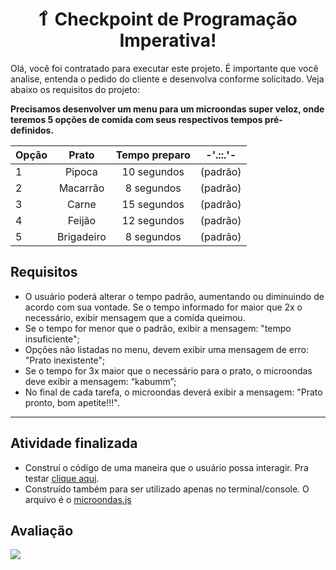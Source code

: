 <h1 align="center">1 ͦ Checkpoint de Programação Imperativa!</h1>


<p>Olá, você foi contratado para executar este projeto. É importante que você analise, entenda o pedido do cliente e desenvolva conforme solicitado. Veja abaixo os requisitos do projeto:
</p>

<b> Precisamos desenvolver um menu para um microondas super veloz, onde teremos 5 opções de comida com seus respectivos tempos pré-definidos. </b>


Opção | Prato  | Tempo preparo| -'.::.'-
----- |:-------:|:-------------:|:---------:
1 | Pipoca | 10 segundos | (padrão)
2 | Macarrão| 8 segundos | (padrão)
3 | Carne | 15 segundos | (padrão)
4 | Feijão | 12 segundos | (padrão)
5| Brigadeiro | 8 segundos | (padrão)

<h2>Requisitos</h2>

- O usuário poderá alterar o tempo padrão, aumentando ou diminuindo de acordo com sua vontade. Se o tempo informado for maior que 2x o necessário, exibir mensagem que a comida queimou.
- Se o tempo for menor que o padrão, exibir a mensagem: "tempo insuficiente"; 
- Opções não listadas no menu, devem exibir uma mensagem de erro: "Prato inexistente";
- Se o tempo for 3x maior que o necessário para o prato, o microondas deve exibir a mensagem: “kabumm”;
- No final de cada tarefa, o microondas deverá exibir a mensagem: "Prato pronto, bom apetite!!!".

---

<h2>Atividade finalizada</h2>

- Construí o código de uma maneira que o usuário possa interagir. Pra testar <a href="https://checkpoint1-microondas.netlify.app/">clique aqui</a>.
- Construído também para ser utilizado apenas no terminal/console. O arquivo é o <a href="./microondas.js"> microondas.js </a>



<h2> Avaliação </h2>
<img src="https://user-images.githubusercontent.com/16105546/142776968-b41fe826-df05-45e5-abe2-89d640cca667.png" />


